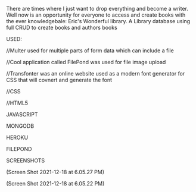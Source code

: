There are times where I just want to drop everything and become a writer. Well now is an opportunity for everyone to access and create books with the ever knowledgebale: Eric's Wonderful library. A Library database using full CRUD to create books and authors books

USED:


//Multer used for multiple parts of form data which can include a file

//Cool application called FilePond was used for file image upload

//Transfonter was an online website used as a modern font generator for CSS that will covnert and generate the font

//CSS

//HTML5

JAVASCRIPT

MONGODB

HEROKU

FILEPOND

SCREENSHOTS

(Screen Shot 2021-12-18 at 6.05.27 PM)

(Screen Shot 2021-12-18 at 6.05.22 PM)
